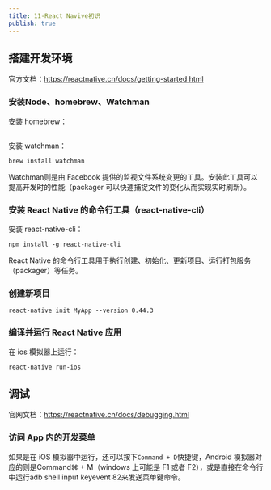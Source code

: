 ```yaml
---
title: 11-React Navive初识
publish: true
---
```


<ArticleTopAd></ArticleTopAd>




## 搭建开发环境

官方文档：<https://reactnative.cn/docs/getting-started.html>

### 安装Node、homebrew、Watchman

安装 homebrew：

```

```

安装 watchman：

```
brew install watchman
```


Watchman则是由 Facebook 提供的监视文件系统变更的工具。安装此工具可以提高开发时的性能（packager 可以快速捕捉文件的变化从而实现实时刷新）。



### 安装 React Native 的命令行工具（react-native-cli）

安装 react-native-cli：

```
npm install -g react-native-cli
```


React Native 的命令行工具用于执行创建、初始化、更新项目、运行打包服务（packager）等任务。

###  创建新项目

```
react-native init MyApp --version 0.44.3
```

### 编译并运行 React Native 应用

在 ios 模拟器上运行：

```
react-native run-ios
```

## 调试

官网文档：<https://reactnative.cn/docs/debugging.html>


### 访问 App 内的开发菜单

如果是在 iOS 模拟器中运行，还可以按下`Command + D`快捷键，Android 模拟器对应的则是Command⌘ + M（windows 上可能是 F1 或者 F2），或是直接在命令行中运行adb shell input keyevent 82来发送菜单键命令。




